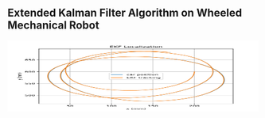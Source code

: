 ## Extended Kalman Filter Algorithm on Wheeled Mechanical Robot


<a href="https://github.com/APogue/209AS/new/master/PSET3">
  <img src="https://github.com/APogue/209AS/blob/master/PSET3/Images/z0h50reducefactor50.svg" width="100%" height="144">
</a>
